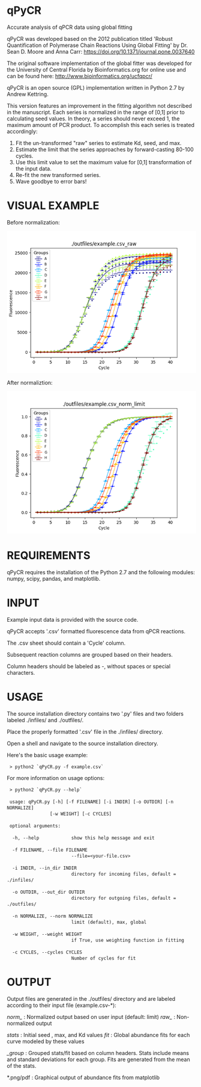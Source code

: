 # qPyCR
Accurate analysis of qPCR data using global fitting

qPyCR was developed based on the 2012 publication titled 'Robust Quantification of Polymerase Chain Reactions Using Global Fitting' by Dr. Sean D. Moore and Anna Carr:
https://doi.org/10.1371/journal.pone.0037640

The original software implementation of the global fitter was developed for the University of Central Florida by Bioinformatics.org for online use and can be found here:
http://www.bioinformatics.org/ucfqpcr/

qPyCR is an open source (GPL) implementation written in Python 2.7 by Andrew Kettring.

This version features an improvement in the fitting algorithm not described in the manuscript.
Each series is normalized in the range of [0,1] prior to calculating seed values.
In theory, a series should never exceed 1, the maximum amount of PCR product.
To accomplish this each series is treated accordingly:

1. Fit the un-transformed "raw" series to estimate Kd, seed, and max.
2. Estimate the limit that the series approaches by forward-casting 80-100 cycles.
3. Use this limit value to set the maximum value for [0,1] transformation of the input data.
4. Re-fit the new transformed series. 
5. Wave goodbye to error bars!



# VISUAL EXAMPLE

Before normalization:

<img src="https://raw.githubusercontent.com/akettring/qPyCR/main/outfiles/example.csv_raw.png">

After normaliztion:

<img src="https://raw.githubusercontent.com/akettring/qPyCR/main/outfiles/example.csv_norm_limit.png">

# REQUIREMENTS

qPyCR requires the installation of the Python 2.7 and the following modules: numpy, scipy, pandas, and matplotlib.

# INPUT

Example input data is provided with the source code.

qPyCR accepts '.csv' formatted fluorescence data from qPCR reactions. 

The .csv sheet should contain a 'Cycle' column. 

Subsequent reaction columns are grouped based on their headers. 

Column headers should be labeled as <Group>-<Sample>, without spaces or special characters. 


# USAGE

The source installation directory contains two '.py' files and two folders labeled ./infiles/ and ./outfiles/.

Place the properly formatted '.csv' file in the ./infiles/ directory.

Open a shell and navigate to the source installation directory.

Here's the basic usage example:
```
 > python2 `qPyCR.py -f example.csv`
```
For more information on usage options:
```
 > python2 `qPyCR.py --help`

 usage: qPyCR.py [-h] [-f FILENAME] [-i INDIR] [-o OUTDIR] [-n NORMALIZE]
                [-w WEIGHT] [-c CYCLES]

 optional arguments:

  -h, --help            show this help message and exit

  -f FILENAME, --file FILENAME
                        --file=<your-file.csv>

  -i INDIR, --in_dir INDIR
                        directory for incoming files, default = ./infiles/

  -o OUTDIR, --out_dir OUTDIR
                        directory for outgoing files, default = ./outfiles/

  -n NORMALIZE, --norm NORMALIZE
                        limit (default), max, global

  -w WEIGHT, --weight WEIGHT
                        if True, use weighting function in fitting

  -c CYCLES, --cycles CYCLES
                        Number of cycles for fit
```
# OUTPUT

Output files are generated in the ./outfiles/ directory and are labeled according to their input file (example.csv-*):

 *norm_* :   Normalized output based on user input (default: limit)
 *raw_* :    Non-normalized output

 *_stats_* : Initial seed , max, and Kd values
 *_fit_* :   Global abundance fits for each curve modeled by these values

 *_group* :  Grouped stats/fit based on column headers.
             Stats include means and standard deviations for each group.
             Fits are generated from the mean of the stats.

 *.png/pdf : Graphical output of abundance fits from matplotlib


